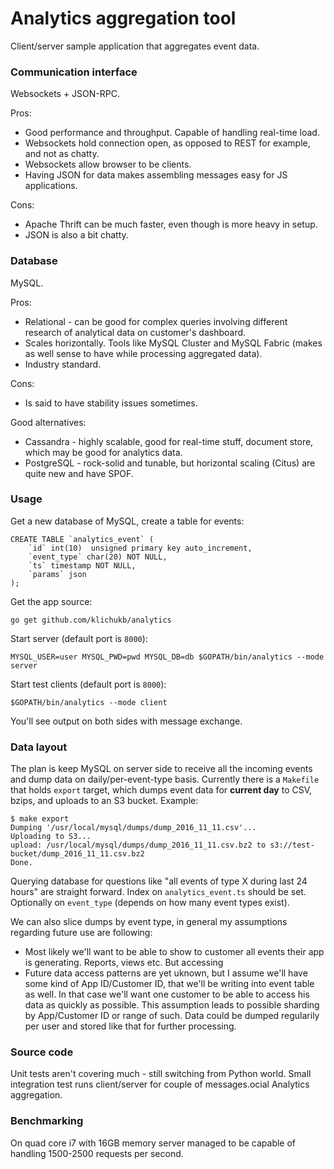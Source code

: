 # Analytics aggregation tool

Client/server sample application that aggregates event data.

### Communication interface
Websockets + JSON-RPC.

Pros:
* Good performance and throughput. Capable of handling real-time load.
* Websockets hold connection open, as opposed to REST for example, and not as chatty. 
* Websockets allow browser to be clients.
* Having JSON for data makes assembling messages easy for JS applications.

Cons:
* Apache Thrift can be much faster, even though is more heavy in setup.
* JSON is also a bit chatty.

### Database
MySQL.

Pros:
* Relational - can be good for complex queries involving different research of analytical data on customer's dashboard.
* Scales horizontally. Tools like MySQL Cluster and MySQL Fabric (makes as well sense to have while processing aggregated data).
* Industry standard.

Cons:
* Is said to have stability issues sometimes.

Good alternatives:
* Cassandra - highly scalable, good for real-time stuff, document store, which may be good for analytics data.
* PostgreSQL - rock-solid and tunable, but horizontal scaling (Citus) are quite new and have SPOF.

### Usage
Get a new database of MySQL, create a table for events:

    CREATE TABLE `analytics_event` (
        `id` int(10)  unsigned primary key auto_increment,
        `event_type` char(20) NOT NULL,
        `ts` timestamp NOT NULL,
        `params` json
    );


Get the app source:

    go get github.com/klichukb/analytics
    
Start server (default port is `8000`):

    MYSQL_USER=user MYSQL_PWD=pwd MYSQL_DB=db $GOPATH/bin/analytics --mode server
    
Start test clients (default port is `8000`):

    $GOPATH/bin/analytics --mode client
    
You'll see output on both sides with message exchange. 

### Data layout
The plan is keep MySQL on server side to receive all the incoming events and dump data on daily/per-event-type basis.
Currently there is a `Makefile` that holds `export` target, which dumps event data for **current day** to CSV, bzips, and uploads to an S3 bucket. Example:

    $ make export
    Dumping '/usr/local/mysql/dumps/dump_2016_11_11.csv'...
    Uploading to S3...
    upload: /usr/local/mysql/dumps/dump_2016_11_11.csv.bz2 to s3://test-bucket/dump_2016_11_11.csv.bz2
    Done.

Querying database for questions like "all events of type X during last 24 hours" are straight forward. Index on `analytics_event.ts` should be set. Optionally on `event_type` (depends on how many event types exist).

We can also slice dumps by event type, in general my assumptions regarding future use are following:
* Most likely we'll want to be able to show to customer all events their app is generating. Reports, views etc. But accessing 
* Future data access patterns are yet uknown, but I assume we'll have some kind of App ID/Customer ID, that we'll be writing into event table as well. In that case we'll want one customer to be able to access his data as quickly as possible. This assumption leads to possible sharding by App/Customer ID or range of such. Data could be dumped regularily per user and stored like that for further processing.


### Source code

Unit tests aren't covering much - still switching from Python world. Small integration test runs client/server for couple of messages.ocial Analytics aggregation.


### Benchmarking

On quad core i7 with 16GB memory server managed to be capable of handling 1500-2500 requests per second.
